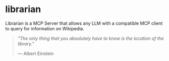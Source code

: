 # librarian

Librarian is a MCP Server that allows any LLM with a compatible MCP client to query for information on Wikipedia.

> *"The only thing that you absolutely have to know is the location of the library."*
> 
> — Albert Einstein
